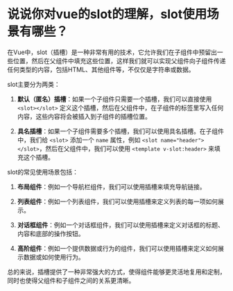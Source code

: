 # 说说你对vue的slot的理解，slot使用场景有哪些？

在Vue中，slot（插槽）是一种非常有用的技术，它允许我们在子组件中预留出一些位置，然后在父组件中填充这些位置，这样我们就可以实现父组件向子组件传递任何类型的内容，包括HTML、其他组件等，不仅仅是字符串或数据。

slot主要分为两类：

1. **默认（匿名）插槽**：如果一个子组件只需要一个插槽，我们可以直接使用 `<slot></slot>` 定义这个插槽，然后在父组件中，在子组件的标签里写入任何内容，这些内容将会被插入到子组件的插槽位置。

2. **具名插槽**：如果一个子组件需要多个插槽，我们可以使用具名插槽。在子组件中，我们给 `<slot>` 添加一个 `name` 属性，例如 `<slot name="header"></slot>`，然后在父组件中，我们可以使用 `<template v-slot:header>` 来填充这个插槽。

slot的常见使用场景包括：

1. **布局组件**：例如一个导航栏组件，我们可以使用插槽来填充导航链接。

2. **列表组件**：例如一个列表组件，我们可以使用插槽来定义列表的每一项如何展示。

3. **对话框组件**：例如一个对话框组件，我们可以使用插槽来定义对话框的标题、内容和底部的操作按钮。

4. **高阶组件**：例如一个提供数据或行为的组件，我们可以使用插槽来定义如何展示数据或如何使用行为。

总的来说，插槽提供了一种非常强大的方式，使得组件能够更灵活地复用和定制，同时也使得父组件和子组件之间的关系更清晰。